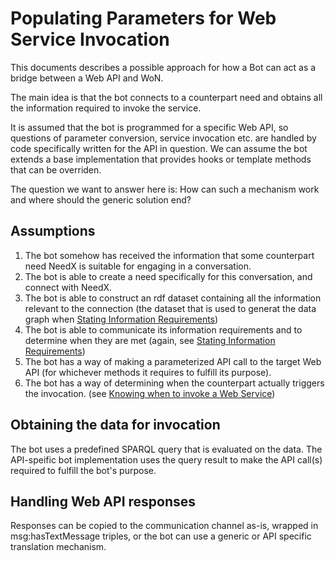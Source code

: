 # Populating Parameters for Web Service Invocation
 
This documents describes a possible approach for how a Bot can act as a bridge between a Web API and WoN.
   
The main idea is that the bot connects to a counterpart need and obtains all the information required to invoke the service.
 
It is assumed that the bot is programmed for a specific Web API, so questions of parameter conversion, service invocation etc. are handled by code specifically written for the API in question. We can assume the bot extends a base implementation that provides hooks or template methods that can be overriden. 

The question we want to answer here is: How can such a mechanism work and where should the generic solution end?  

## Assumptions 

1. The bot somehow has received the information that some counterpart need NeedX is suitable for engaging in a conversation.  
1. The bot is able to create a need specifically for this conversation, and connect with NeedX.
1. The bot is able to construct an rdf dataset containing all the information relevant to the connection (the dataset that is used to generat the data graph when [Stating Information Requirements](draft-stating-information-requirements.md))
1. The bot is able to communicate its information requirements and to determine when they are met (again, see [Stating Information Requirements](draft-stating-information-requirements.md))
1. The bot has a way of making a parameterized API call to the target Web API (for whichever methods it requires to fulfill its purpose).
1. The bot has a way of determining when the counterpart actually triggers the invocation. (see [Knowing when to invoke a Web Service](draft-when-to-invoke.md)) 

## Obtaining the data for invocation

The bot uses a predefined SPARQL query that is evaluated on the data. 
The API-speific bot implementation uses the query result to make the API call(s) required to fulfill the bot's purpose.
 
## Handling Web API responses
Responses can be copied to the communication channel as-is, wrapped in msg:hasTextMessage triples, or the bot can use a generic or API specific translation mechanism.




